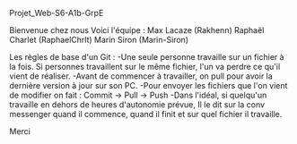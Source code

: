 Projet_Web-S6-A1b-GrpE

Bienvenue chez nous 
Voici l'équipe :
Max Lacaze (Rakhenn)
Raphaël Charlet (RaphaelChrlt)
Marin Siron (Marin-Siron)


Les règles de base d'un Git :
-Une seule personne travaille sur un fichier à la fois. 
	Si personnes travaillent sur le même fichier, l'un va perdre ce qu'il vient de réaliser.
-Avant de commencer à travailler, on pull pour avoir la dernière version à jour sur son PC.
-Pour envoyer les fichiers que l'on vient de modifier on fait :
		Commit -> Pull -> Push
-Dans l'idéal, si quelqu'un travaille en dehors de heures d'autonomie prévue, 
	Il le dit sur la conv messenger quand il commence, quand il finit et sur quel fichier il travaille.
	
Merci	
